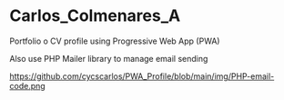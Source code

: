 # Carlos_Colmenares_A

Portfolio o CV profile using Progressive Web App (PWA)

Also use PHP Mailer library to manage email sending

https://github.com/cycscarlos/PWA_Profile/blob/main/img/PHP-email-code.png

